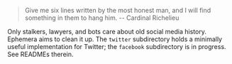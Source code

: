 > Give me six lines written by the most honest man, and I will find something in them to hang him.
> -- Cardinal Richelieu

Only stalkers, lawyers, and bots care about old social media history. Ephemera aims to clean it up. The `twitter` subdirectory holds a minimally useful implementation for Twitter; the `facebook` subdirectory is in progress. See READMEs therein.
